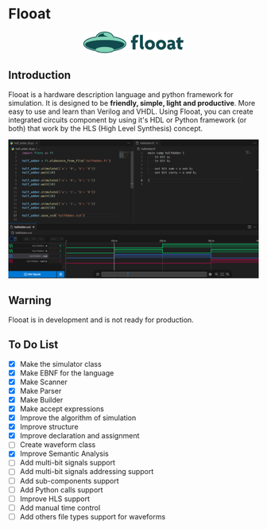 # Flooat

<div align="center">
  <img src="doc/logo.png" width="40%" alt="Flooat logo" />
</div>

## Introduction

Flooat is a hardware description language and python framework for simulation. It is designed to be **friendly, simple, light and productive**. More easy to use and learn than Verilog and VHDL. Using Flooat, you can create integrated circuits component by using it's HDL or Python framework (or both) that work by the HLS (High Level Synthesis) concept.

![Print of Flooat in VS Code.](doc/print.png)

## Warning

Flooat is in development and is not ready for production.

## To Do List

- [X] Make the simulator class
- [X] Make EBNF for the language
- [X] Make Scanner
- [X] Make Parser
- [X] Make Builder
- [X] Make accept expressions
- [X] Improve the algorithm of simulation
- [X] Improve structure
- [X] Improve declaration and assignment
- [ ] Create waveform class
- [X] Improve Semantic Analysis
- [ ] Add multi-bit signals support
- [ ] Add multi-bit signals addressing support
- [ ] Add sub-components support
- [ ] Add Python calls support
- [ ] Improve HLS support
- [ ] Add manual time control
- [ ] Add others file types support for waveforms
